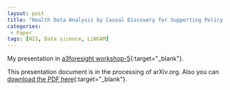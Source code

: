```yaml
---
layout: post
title: "Health Data Analysis by Causal Discovery for Supporting Policy Formation and Municipal Problem-Solving"
categories:
 - Paper
tags: [NIS, Data sicence, LiNGAM]
---
```


My presentation in [a3foresight workshop-5](https://a3foresight.sfc.keio.ac.jp/?page_id=351){:target="_blank"}.

This presentation document is in the processing of arXiv.org. Also you can [download the PDF here](https://oudeng.github.io/assets/downloads/a3foresight_20230215_DengTalk.pdf){:target="_blank"}.

